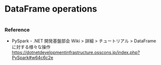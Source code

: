 # DataFrame operations
```
```

### Reference
- PySpark - .NET 開発基盤部会 Wiki > 詳細 > チュートリアル > DataFrameに対する様々な操作
https://dotnetdevelopmentinfrastructure.osscons.jp/index.php?PySpark#w64c6c2e
